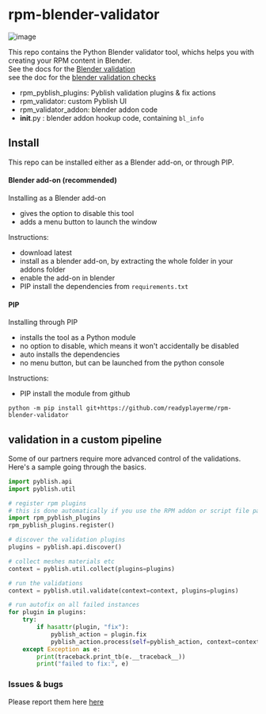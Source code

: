 # rpm-blender-validator
![image](https://github.com/readyplayerme/rpm-blender-validator/assets/104501614/4fdef959-cadd-4ecd-bdef-94d0684a1105)

This repo contains the Python Blender validator tool, whichs helps you with creating your RPM content in Blender.  
See the docs for the [Blender validation](https://docs.readyplayer.me/asset-creation-guide/validation/validation-tool-for-blender)  
see the doc for the [blender validation checks](https://docs.readyplayer.me/asset-creation-guide/validation/validation-checks)  

- rpm_pyblish_plugins: Pyblish validation plugins & fix actions
- rpm_validator: custom Pyblish UI
- rpm_validator_addon: blender addon code
- __init__.py : blender addon hookup code, containing `bl_info`

## Install
This repo can be installed either as a Blender add-on, or through PIP. 

#### Blender add-on (recommended)
Installing as a Blender add-on
- gives the option to disable this tool
- adds a menu button to launch the window

Instructions:
- download latest
- install as a blender add-on, by extracting the whole folder in your addons folder
- enable the add-on in blender
- PIP install the dependencies from `requirements.txt`

#### PIP
Installing through PIP
- installs the tool as a Python module
- no option to disable, which means it won't accidentally be disabled
- auto installs the dependencies
- no menu button, but can be launched from the python console

Instructions:
- PIP install the module from github
```
python -m pip install git+https://github.com/readyplayerme/rpm-blender-validator
```

## validation in a custom pipeline
Some of our partners require more advanced control of the validations.
Here's a sample going through the basics.

```python
import pyblish.api
import pyblish.util

# register rpm plugins
# this is done automatically if you use the RPM addon or script file path
import rpm_pyblish_plugins
rpm_pyblish_plugins.register()

# discover the validation plugins
plugins = pyblish.api.discover()

# collect meshes materials etc
context = pyblish.util.collect(plugins=plugins)

# run the validations
context = pyblish.util.validate(context=context, plugins=plugins)

# run autofix on all failed instances
for plugin in plugins:
    try:
        if hasattr(plugin, "fix"):
            pyblish_action = plugin.fix
            pyblish_action.process(self=pyblish_action, context=context, plugin=plugin)
    except Exception as e:
        print(traceback.print_tb(e.__traceback__))
        print("failed to fix:", e)
```

### Issues & bugs
Please report them here [here](https://github.com/readyplayerme/rpm-blender-validator/issues)
